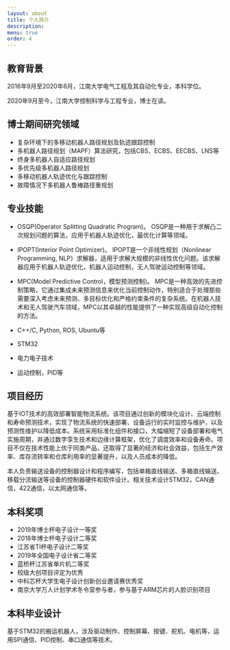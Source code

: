 ```yaml
---
layout: about
title: 个人简介
description: 
menu: true
order: 4
---
```

## 教育背景
2016年9月至2020年6月，江南大学电气工程及其自动化专业，本科学位。

2020年9月至今，江南大学控制科学与工程专业，博士在读。

## 博士期间研究领域
* 复杂环境下的多移动机器人路径规划及轨迹跟踪控制
* 多机器人路径规划（MAPF）算法研究，包括CBS、ECBS、EECBS、LNS等
* 终身多机器人自适应路径规划
* 多优先级多机器人路径规划
* 多移动机器人轨迹优化与跟踪控制
* 故障情况下多机器人鲁棒路径重规划

## 专业技能
* OSQP(Operator Splitting Quadratic Program)。
OSQP是一种用于求解凸二次规划问题的算法，应用于机器人轨迹优化，最优化计算等领域。
* IPOPT(Interior Point Optimizer)。
IPOPT是一个非线性规划（Nonlinear Programming, NLP）求解器，适用于求解大规模的非线性优化问题。该求解器应用于机器人轨迹优化，机器人运动控制，无人驾驶运动控制等领域。
* MPC(Model Predictive Control，模型预测控制)。
MPC是一种高效的先进控制策略，它通过集成未来预测信息来优化当前控制动作，特别适合于处理那些需要深入考虑未来预测、多目标优化和严格约束条件的复杂系统。在机器人技术和无人驾驶汽车领域，MPC以其卓越的性能提供了一种实现高级自动化控制的方法。

* C++/C, Python, ROS, Ubuntu等
* STM32
* 电力电子技术
* 运动控制，PID等

## 项目经历
基于IOT技术的高效部署智能物流系统。该项目通过创新的模块化设计、云端控制和寿命预测技术，实现了物流系统的快速部署、设备运行的实时监控与维护，以及预测性维护以降低成本。系统采用标准化组件和接口，大幅缩短了设备部署和电气实施周期，并通过数字孪生技术和边缘计算框架，优化了调度效率和设备寿命。项目不仅在技术性能上优于同类产品，还取得了显著的经济和社会效益，包括生产效率、库存流转率和仓库利用率的显著提升，以及人员成本的降低。

本人负责输送设备的控制器设计和程序编写，包括单箱直线输送、多箱直线输送、移载分流输送等设备的控制器硬件和软件设计。相关技术设计STM32，CAN通信，422通信，以太网通信等。

## 本科奖项
* 2019年博士杯电子设计一等奖
* 2018年博士杯电子设计二等奖
* 江苏省TI杯电子设计二等奖
* 2019年全国电子设计省二等奖
* 蓝桥杯江苏省单片机二等奖
* 校级大创项目评定为优秀
* 中科芯杯大学生电子设计创新创业邀请赛优秀奖
* 南京大学万人计划学术冬令营参与者，参与基于ARM芯片的人脸识别项目

## 本科毕业设计
基于STM32的搬运机器人，涉及驱动制作、控制屏幕、按键、舵机、电机等，运用SPI通信、PID控制、串口通信等技术。

